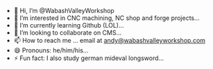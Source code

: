 - 👋 Hi, I’m @WabashValleyWorkshop
- 👀 I’m interested in CNC machining, NC shop and forge projects...
- 🌱 I’m currently learning Github (LOL)...
- 💞️ I’m looking to collaborate on CMS...
- 📫 How to reach me ...  email at andy@wabashvalleyworkshop.com
- 😄 Pronouns: he/him/his...
- ⚡ Fun fact: I also study german mideval longsword...

<!---
WabashValleyWorkshop/WabashValleyWorkshop is a ✨ special ✨ repository because its `README.md` (this file) appears on your GitHub profile.
You can click the Preview link to take a look at your changes.
--->
